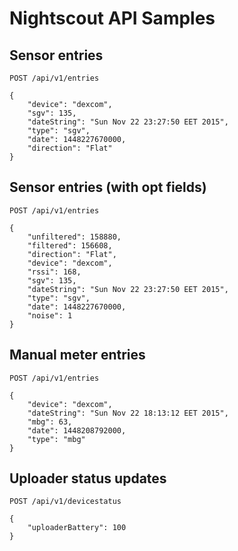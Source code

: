 # Nightscout API Samples

## Sensor entries

```
POST /api/v1/entries

{
    "device": "dexcom",
    "sgv": 135,
    "dateString": "Sun Nov 22 23:27:50 EET 2015",
    "type": "sgv",
    "date": 1448227670000,
    "direction": "Flat"
}
```

## Sensor entries (with opt fields)

```
POST /api/v1/entries

{
    "unfiltered": 158880,
    "filtered": 156608,
    "direction": "Flat",
    "device": "dexcom",
    "rssi": 168,
    "sgv": 135,
    "dateString": "Sun Nov 22 23:27:50 EET 2015",
    "type": "sgv",
    "date": 1448227670000,
    "noise": 1
}
```

## Manual meter entries

```
POST /api/v1/entries

{
    "device": "dexcom",
    "dateString": "Sun Nov 22 18:13:12 EET 2015",
    "mbg": 63,
    "date": 1448208792000,
    "type": "mbg"
}
```

## Uploader status updates

```
POST /api/v1/devicestatus

{
    "uploaderBattery": 100
}
```
